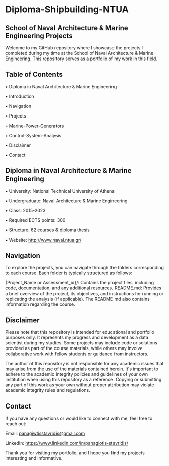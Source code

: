 # Diploma-Shipbuilding-NTUA

## School of Naval Architecture & Marine Engineering Projects

Welcome to my GitHub repository where I showcase the projects I completed during my time at the School of Naval Architecture & Marine Engineering. This repository serves as a portfolio of my work in this field.

## Table of Contents

• Diploma in Naval Architecture & Marine Engineering

• Introduction

• Navigation

• Projects

  ◦ Marine-Power-Generators
  
  ◦ Control-System-Analysis

• Disclaimer

• Contact

## Diploma in Naval Architecture & Marine Engineering

• University: National Technical University of Athens

• Undergraduate: Naval Architecture & Marine Engineering

• Class: 2015-2023

• Required ECTS points: 300

• Structure: 62 courses & diploma thesis

• Website: http://www.naval.ntua.gr/

## Navigation

To explore the projects, you can navigate through the folders corresponding to each course. Each folder is typically structured as follows:

{Project_Name or Assessment_id}/: Contains the project files, including code, documentation, and any additional resources.
README.md: Provides a brief overview of the project, its objectives, and instructions for running or replicating the analysis (if applicable).
The README.md also contains information regarding the course.

## Disclaimer

Please note that this repository is intended for educational and portfolio purposes only. It represents my progress and development as a data scientist during my studies. Some projects may include code or solutions provided as part of the course materials, while others may involve collaborative work with fellow students or guidance from instructors.

The author of this repository is not responsible for any academic issues that may arise from the use of the materials contained herein. It's important to adhere to the academic integrity policies and guidelines of your own institution when using this repository as a reference. Copying or submitting any part of this work as your own without proper attribution may violate academic integrity rules and regulations.

## Contact

If you have any questions or would like to connect with me, feel free to reach out:

Email: panagiwtisstavridis@gmail.com

LinkedIn: https://www.linkedin.com/in/panagiotis-stavridis/

Thank you for visiting my portfolio, and I hope you find my projects interesting and informative.
